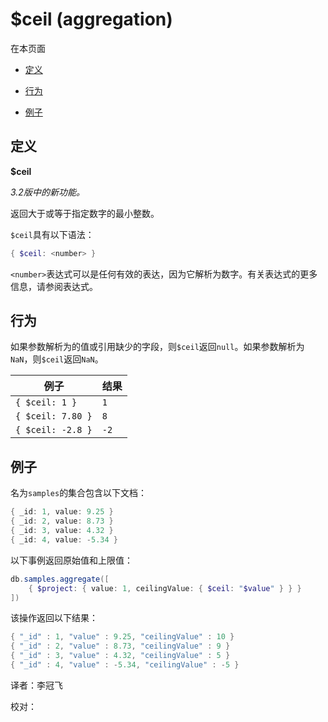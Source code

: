 # [ ](#)$ceil (aggregation)
[]()
在本页面

*   [定义](#definition)

*   [行为](#behavior)

*   [例子](#example)

## <span id="definition">定义</span>

**$ceil**

*3.2版中的新功能。*

返回大于或等于指定数字的最小整数。

`$ceil`具有以下语法：

```powershell
{ $ceil: <number> }
```

`<number>`表达式可以是任何有效的表达，因为它解析为数字。有关表达式的更多信息，请参阅表达式。

## <span id="behavior">行为</span>

如果参数解析为的值或引用缺少的字段，则`$ceil`返回`null`。如果参数解析为`NaN`，则`$ceil`返回`NaN`。

| 例子              | 结果 |
| ----------------- | ---- |
| `{ $ceil: 1 }`    | `1`  |
| `{ $ceil: 7.80 }` | `8`  |
| `{ $ceil: -2.8 }` | `-2` |

## <span id="example">例子</span>

名为`samples`的集合包含以下文档：

```powershell
{ _id: 1, value: 9.25 }
{ _id: 2, value: 8.73 }
{ _id: 3, value: 4.32 }
{ _id: 4, value: -5.34 }
```

以下事例返回原始值和上限值：

```powershell
db.samples.aggregate([
    { $project: { value: 1, ceilingValue: { $ceil: "$value" } } }
])
```

该操作返回以下结果：

```powershell
{ "_id" : 1, "value" : 9.25, "ceilingValue" : 10 }
{ "_id" : 2, "value" : 8.73, "ceilingValue" : 9 }
{ "_id" : 3, "value" : 4.32, "ceilingValue" : 5 }
{ "_id" : 4, "value" : -5.34, "ceilingValue" : -5 }
```



译者：李冠飞

校对：